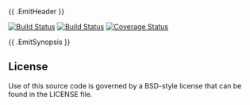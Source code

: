 {{ .EmitHeader }}

[![Build Status](https://drone.io/github.com/jtacoma/go-zpl/status.png)](https://drone.io/github.com/jtacoma/go-zpl/latest) [![Build Status](https://travis-ci.org/jtacoma/go-zpl.png)](https://travis-ci.org/jtacoma/go-zpl) [![Coverage Status](https://coveralls.io/repos/jtacoma/go-zpl/badge.png?branch=master)](https://coveralls.io/r/jtacoma/go-zpl?branch=master)

{{ .EmitSynopsis }}

## License

Use of this source code is governed by a BSD-style license that can be found in
the LICENSE file.
